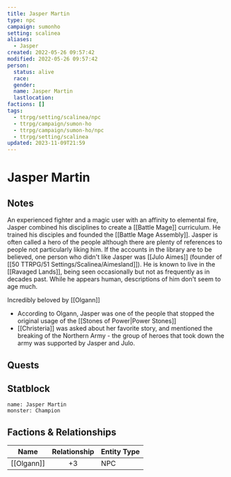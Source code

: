 ```yaml
---
title: Jasper Martin
type: npc
campaign: sumonho
setting: scalinea
aliases:
  - Jasper
created: 2022-05-26 09:57:42
modified: 2022-05-26 09:57:42
person:
  status: alive
  race: 
  gender: 
  name: Jasper Martin
  lastlocation: 
factions: []
tags:
  - ttrpg/setting/scalinea/npc
  - ttrpg/campaign/sumon-ho
  - ttrpg/campaign/sumon-ho/npc
  - ttrpg/setting/scalinea
updated: 2023-11-09T21:59
---
```


# Jasper Martin

## Notes
An experienced fighter and a magic user with an affinity to elemental fire, Jasper combined his disciplines to create a [[Battle Mage]] curriculum. He trained his disciples and founded the [[Battle Mage Assembly]]. Jasper is often called a hero of the people although there are plenty of references to people not particularly liking him. If the accounts in the library are to be believed, one person who didn't like Jasper was [[Julo Aimes]] (founder of [[50 TTRPG/51 Settings/Scalinea/Aimesland]]). He is known to live in the [[Ravaged Lands]], being seen occasionally but not as frequently as in decades past. While he appears human, descriptions of him don't seem to age much.

Incredibly beloved by [[Olgann]]

- According to Olgann, Jasper was one of the people that stopped the original usage of the [[Stones of Power|Power Stones]]
- [[Christeria]] was asked about her favorite story, and mentioned the breaking of the Northern Army - the group of heroes that took down the army was supported by Jasper and Julo.

## Quests


## Statblock

```statblock
name: Jasper Martin
monster: Champion
```


## Factions & Relationships

| Name       | Relationship | Entity Type |
| ---------- |:------------:| ----------- |
| [[Olgann]] |      +3      | NPC         |
